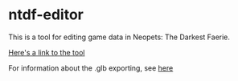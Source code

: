 
# ntdf-editor

This is a tool for editing game data in Neopets: The Darkest Faerie.

[Here's a link to the tool](https://monster860.github.io/ntdf-editor/)

For information about the .glb exporting, see [here](https://github.com/monster860/ntdf-modding-toolkit/blob/master/glb_export.md)
